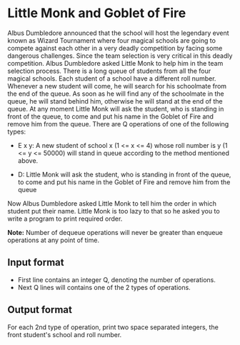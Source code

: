 # Little Monk and Goblet of Fire

Albus Dumbledore announced that the school will host the legendary event known as Wizard Tournament where four magical schools are going to compete against each other in a very deadly competition by facing some dangerous challenges. Since the team selection is very critical in this deadly competition. Albus Dumbledore asked Little Monk to help him in the team selection process. There is a long queue of students from all the four magical schools. Each student of a school have a different roll number. Whenever a new student will come, he will search for his schoolmate from the end of the queue. As soon as he will find any of the schoolmate in the queue, he will stand behind him, otherwise he will stand at the end of the queue. At any moment Little Monk will ask the student, who is standing in front of the queue, to come and put his name in the Goblet of Fire and remove him from the queue. There are Q operations of one of the following types:

- E x y: A new student of school x (1 <= x <= 4) whose roll number is y (1 <= y <= 50000) will stand in queue according to the method mentioned above.

- D: Little Monk will ask the student, who is standing in front of the queue, to come and put his name in the Goblet of Fire and remove him from the queue

Now Albus Dumbledore asked Little Monk to tell him the order in which student put their name. Little Monk is too lazy to that so he asked you to write a program to print required order.

**Note:** Number of dequeue operations will never be greater than enqueue operations at any point of time.

## Input format

- First line contains an integer Q, denoting the number of operations.
- Next Q lines will contains one of the 2 types of operations.

## Output format

For each 2nd type of operation, print two space separated integers, the front student's school and roll number.
